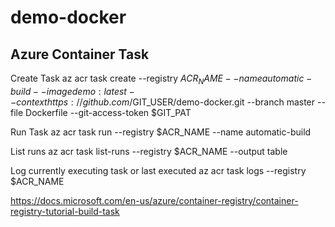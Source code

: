 # demo-docker

## Azure Container Task
Create Task
az acr task create --registry $ACR_NAME --name automatic-build --image demo:latest --context https://github.com/$GIT_USER/demo-docker.git --branch master --file Dockerfile --git-access-token $GIT_PAT

Run Task
az acr task run --registry $ACR_NAME --name automatic-build

List runs
az acr task list-runs --registry $ACR_NAME --output table   

Log currently executing task or last executed 
az acr task logs --registry $ACR_NAME   

https://docs.microsoft.com/en-us/azure/container-registry/container-registry-tutorial-build-task